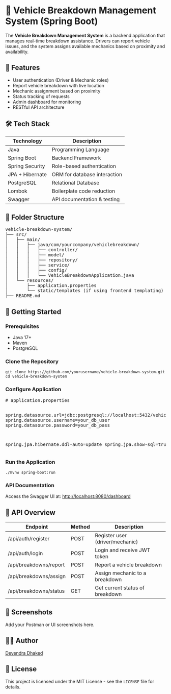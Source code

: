 <!DOCTYPE html>
<html lang="en">
<head>
  <meta charset="UTF-8" />
  <meta name="viewport" content="width=device-width, initial-scale=1.0"/>
 
</head>
<body>

  <h1>🚗 Vehicle Breakdown Management System (Spring Boot)</h1>

  <p>
    The <strong>Vehicle Breakdown Management System</strong> is a backend application that manages real-time breakdown assistance. Drivers can report vehicle issues, and the system assigns available mechanics based on proximity and availability.
  </p>

  <h2>📌 Features</h2>
  <ul>
    <li>User authentication (Driver & Mechanic roles)</li>
    <li>Report vehicle breakdown with live location</li>
    <li>Mechanic assignment based on proximity</li>
    <li>Status tracking of requests</li>
    <li>Admin dashboard for monitoring</li>
    <li>RESTful API architecture</li>
  </ul>

  <h2>🛠️ Tech Stack</h2>
  <table>
    <thead>
      <tr>
        <th>Technology</th>
        <th>Description</th>
      </tr>
    </thead>
    <tbody>
      <tr><td>Java</td><td>Programming Language</td></tr>
      <tr><td>Spring Boot</td><td>Backend Framework</td></tr>
      <tr><td>Spring Security</td><td>Role-based authentication</td></tr>
      <tr><td>JPA + Hibernate</td><td>ORM for database interaction</td></tr>
      <tr><td>PostgreSQL</td><td>Relational Database</td></tr>
      <tr><td>Lombok</td><td>Boilerplate code reduction</td></tr>
      <tr><td>Swagger</td><td>API documentation & testing</td></tr>
    </tbody>
  </table>

  <h2>📂 Folder Structure</h2>
  <div class="code-block">
<pre>
vehicle-breakdown-system/
├── src/
│   ├── main/
│   │   ├── java/com/yourcompany/vehiclebreakdown/
│   │   │   ├── controller/
│   │   │   ├── model/
│   │   │   ├── repository/
│   │   │   ├── service/
│   │   │   ├── config/
│   │   │   └── VehicleBreakdownApplication.java
│   └── resources/
│       ├── application.properties
│       └── static/templates (if using frontend templating)
├── README.md
</pre>
  </div>

  <h2>🚀 Getting Started</h2>

  <h3>Prerequisites</h3>
  <ul>
    <li>Java 17+</li>
    <li>Maven</li>
    <li>PostgreSQL</li>
  </ul>

  <h3>Clone the Repository</h3>
  <div class="code-block"><code>git clone https://github.com/yourusername/vehicle-breakdown-system.git</code><br>
  <code>cd vehicle-breakdown-system</code></div>

  <h3>Configure Application</h3>
  <div class="code-block">
<pre>
# application.properties

spring.datasource.url=jdbc:postgresql://localhost:5432/vehicle_db
spring.datasource.username=your_db_user
spring.datasource.password=your_db_pass

spring.jpa.hibernate.ddl-auto=update
spring.jpa.show-sql=true
</pre>
  </div>

  <h3>Run the Application</h3>
  <div class="code-block"><code>./mvnw spring-boot:run</code></div>

  <h3>API Documentation</h3>
  <p>
    Access the Swagger UI at: <a href="http://localhost:8080/dashboard">http://localhost:8080/dashboard</a>
  </p>

  <h2>📌 API Overview</h2>
  <table>
    <thead>
      <tr>
        <th>Endpoint</th>
        <th>Method</th>
        <th>Description</th>
      </tr>
    </thead>
    <tbody>
      <tr><td>/api/auth/register</td><td>POST</td><td>Register user (driver/mechanic)</td></tr>
      <tr><td>/api/auth/login</td><td>POST</td><td>Login and receive JWT token</td></tr>
      <tr><td>/api/breakdowns/report</td><td>POST</td><td>Report a vehicle breakdown</td></tr>
      <tr><td>/api/breakdowns/assign</td><td>POST</td><td>Assign mechanic to a breakdown</td></tr>
      <tr><td>/api/breakdowns/status</td><td>GET</td><td>Get current status of breakdown</td></tr>
    </tbody>
  </table>

  <h2>📸 Screenshots</h2>
  <p>Add your Postman or UI screenshots here.</p>

  <h2>🧑‍💻 Author</h2>
  <p><a href="https://github.com/yourusername">Devendra Dhaked</a></p>

  <h2>📝 License</h2>
  <p>This project is licensed under the MIT License - see the <code>LICENSE</code> file for details.</p>

</body>
</html>

